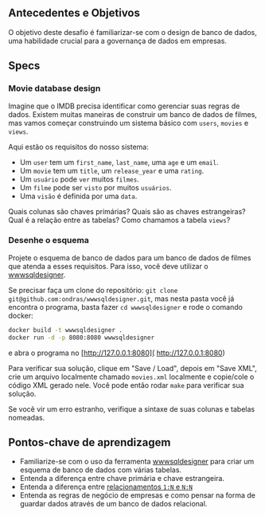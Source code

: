 
## Antecedentes e Objetivos

O objetivo deste desafio é familiarizar-se com o design de banco de dados, uma habilidade crucial para a governança de dados em empresas.

## Specs

### Movie database design

Imagine que o IMDB precisa identificar como gerenciar suas regras de dados.
Existem muitas maneiras de construir um banco de dados de filmes, mas vamos começar construindo um sistema básico com `users`, `movies` e `views`.

Aqui estão os requisitos do nosso sistema:

- Um `user` tem um `first_name`, `last_name`, uma `age` e um `email`.
- Um `movie` tem um `title`, um `release_year` e uma `rating`.
- Um `usuário` pode `ver` muitos `filmes`.
- Um `filme` pode ser `visto` por muitos `usuários`.
- Uma `visão` é definida por uma `data`.

Quais colunas são chaves primárias? Quais são as chaves estrangeiras? Qual é a relação entre as tabelas? Como chamamos a tabela `views`?

### Desenhe o esquema

Projete o esquema de banco de dados para um banco de dados de filmes que atenda a esses requisitos.
Para isso, você deve utilizar o [wwwsqldesigner](https://github.com/ondras/wwwsqldesigner).

Se precisar faça um clone do repositório: `git clone git@github.com:ondras/wwwsqldesigner.git`, mas nesta pasta você já encontra o programa, basta fazer `cd wwwsqldesigner` e rode o comando docker:

```bash
docker build -t wwwsqldesigner .
docker run -d -p 8080:8080 wwwsqldesigner
```

e abra o programa no [http://127.0.0.1:8080]( http://127.0.0.1:8080)

Para verificar sua solução, clique em "Save / Load", depois em "Save XML", crie um arquivo localmente chamado `movies.xml` localmente e copie/cole o código XML gerado nele. Você pode então rodar `make` para verificar sua solução.

Se você vir um erro estranho, verifique a sintaxe de suas colunas e tabelas nomeadas.

## Pontos-chave de aprendizagem

- Familiarize-se com o uso da ferramenta [wwwsqldesigner](https://github.com/ondras/wwwsqldesigner) para criar um esquema de banco de dados com várias tabelas.
- Entenda a diferença entre chave primária e chave estrangeira.
- Entenda a diferença entre [relacionamentos `1:N` e `N:N`](https://en.wikipedia.org/wiki/Cardinality_(data_modeling))
- Entenda as regras de negócio de empresas e como pensar na forma de guardar dados através de um banco de dados relacional.

